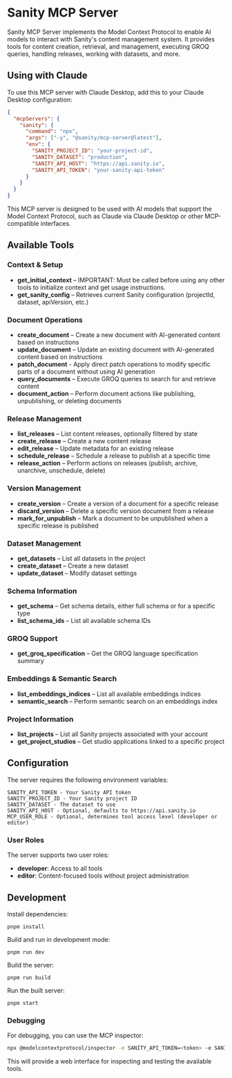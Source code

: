 # Sanity MCP Server

Sanity MCP Server implements the Model Context Protocol to enable AI models to interact with Sanity's content management system. It provides tools for content creation, retrieval, and management, executing GROQ queries, handling releases, working with datasets, and more.

## Using with Claude

To use this MCP server with Claude Desktop, add this to your Claude Desktop configuration:

```json
{
  "mcpServers": {
    "sanity": {
      "command": "npx",
      "args": ["-y", "@sanity/mcp-server@latest"],
      "env": {
        "SANITY_PROJECT_ID": "your-project-id",
        "SANITY_DATASET": "production",
        "SANITY_API_HOST": "https://api.sanity.io",
        "SANITY_API_TOKEN": "your-sanity-api-token"
      }
    }
  }
}
```

This MCP server is designed to be used with AI models that support the Model Context Protocol, such as Claude via Claude Desktop or other MCP-compatible interfaces.

## Available Tools

### Context & Setup

- **get_initial_context** – IMPORTANT: Must be called before using any other tools to initialize context and get usage instructions.
- **get_sanity_config** – Retrieves current Sanity configuration (projectId, dataset, apiVersion, etc.)

### Document Operations

- **create_document** – Create a new document with AI-generated content based on instructions
- **update_document** – Update an existing document with AI-generated content based on instructions
- **patch_document** - Apply direct patch operations to modify specific parts of a document without using AI generation
- **query_documents** – Execute GROQ queries to search for and retrieve content
- **document_action** – Perform document actions like publishing, unpublishing, or deleting documents

### Release Management

- **list_releases** – List content releases, optionally filtered by state
- **create_release** – Create a new content release
- **edit_release** – Update metadata for an existing release
- **schedule_release** – Schedule a release to publish at a specific time
- **release_action** – Perform actions on releases (publish, archive, unarchive, unschedule, delete)

### Version Management

- **create_version** – Create a version of a document for a specific release
- **discard_version** – Delete a specific version document from a release
- **mark_for_unpublish** – Mark a document to be unpublished when a specific release is published

### Dataset Management

- **get_datasets** – List all datasets in the project
- **create_dataset** – Create a new dataset
- **update_dataset** – Modify dataset settings

### Schema Information

- **get_schema** – Get schema details, either full schema or for a specific type
- **list_schema_ids** – List all available schema IDs

### GROQ Support

- **get_groq_specification** – Get the GROQ language specification summary

### Embeddings & Semantic Search

- **list_embeddings_indices** – List all available embeddings indices
- **semantic_search** – Perform semantic search on an embeddings index

### Project Information

- **list_projects** – List all Sanity projects associated with your account
- **get_project_studios** – Get studio applications linked to a specific project

## Configuration

The server requires the following environment variables:

```
SANITY_API_TOKEN - Your Sanity API token
SANITY_PROJECT_ID - Your Sanity project ID
SANITY_DATASET - The dataset to use
SANITY_API_HOST - Optional, defaults to https://api.sanity.io
MCP_USER_ROLE - Optional, determines tool access level (developer or editor)
```

### User Roles

The server supports two user roles:

- **developer**: Access to all tools
- **editor**: Content-focused tools without project administration

## Development

Install dependencies:

```
pnpm install
```

Build and run in development mode:

```
pnpm run dev
```

Build the server:

```
pnpm run build
```

Run the built server:

```
pnpm start
```

### Debugging

For debugging, you can use the MCP inspector:

```bash
npx @modelcontextprotocol/inspector -e SANITY_API_TOKEN=<token> -e SANITY_PROJECT_ID=<project_id> -e SANITY_DATASET=<ds> -e MCP_USER_ROLE=developer node path/to/build/index.js
```

This will provide a web interface for inspecting and testing the available tools.
